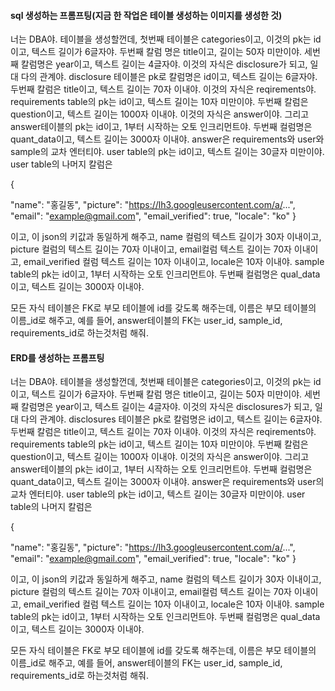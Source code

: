 
#### sql 생성하는 프롬프팅(지금 한 작업은 테이블 생성하는 이미지를 생성한 것)

너는 DBA야. 테이블을 생성할껀데, 첫번째 테이블은 categories이고, 이것의 pk는 id이고, 텍스트 길이가 6글자야. 두번째 칼럼 명은 title이고, 길이는 50자 미만이야. 세번째 칼럼명은 year이고, 텍스트 길이는 4글자야. 이것의 자식은 disclosure가 되고, 일대 다의 관계야. disclosure 테이블은 pk로 칼럼명은 id이고, 텍스트 길이는 6글자야. 두번째 칼럼은 title이고, 텍스트 길이는 70자 이내야. 이것의 자식은 reqirements야. requirements table의 pk는 id이고, 텍스트 길이는 10자 미만이야. 두번째 칼럼은 question이고, 텍스트 길이는 1000자 이내야. 이것의 자식은 answer이야. 그리고 answer테이블의 pk는 id이고, 1부터 시작하는 오토 인크리먼트야. 두번째 컬럼명은 quant_data이고, 텍스트 길이는 3000자 이내야. answer은 requirements와 user와 sample의 교차 엔터티야.  user table의 pk는 id이고, 텍스트 길이는 30글자 미만이야. user table의 나머지 칼럼은 

{
 
  "name": "홍길동",
  "picture": "https://lh3.googleusercontent.com/a/...",
  "email": "example@gmail.com",
  "email_verified": true,
  "locale": "ko"
}

이고, 이 json의 키값과 동일하게 해주고, name 컬럼의 텍스트 길이가 30자 이내이고, picture 컬럼의 텍스트 길이는 70자 이내이고, email컬럼 텍스트 길이는 70자 이내이고,  email_verified 컬럼 텍스트 길이는 10자 이내이고, locale은 10자 이내야. sample table의 pk는 id이고, 1부터 시작하는 오토 인크리먼트야. 두번째 컬럼명은 qual_data이고, 텍스트 길이는 3000자 이내야. 

모든 자식 테이블은 FK로 부모 테이블에 id를 갖도록 해주는데, 이름은 부모 테이블의 이름_id로 해주고, 예를 들어, answer테이블의 FK는 user_id, sample_id, requirements_id로 하는것처럼 해줘. 



#### ERD를 생성하는 프롬프팅

너는 DBA야. 테이블을 생성할껀데, 첫번째 테이블은 categories이고, 이것의 pk는 id이고, 텍스트 길이가 6글자야. 두번째 칼럼 명은 title이고, 길이는 50자 미만이야. 세번째 칼럼명은 year이고, 텍스트 길이는 4글자야. 이것의 자식은 disclosures가 되고, 일대 다의 관계야. disclosures 테이블은 pk로 칼럼명은 id이고, 텍스트 길이는 6글자야. 두번째 칼럼은 title이고, 텍스트 길이는 70자 이내야. 이것의 자식은 reqirements야. requirements table의 pk는 id이고, 텍스트 길이는 10자 미만이야. 두번째 칼럼은 question이고, 텍스트 길이는 1000자 이내야. 이것의 자식은 answer이야. 그리고 answer테이블의 pk는 id이고, 1부터 시작하는 오토 인크리먼트야. 두번째 컬럼명은 quant_data이고, 텍스트 길이는 3000자 이내야. answer은 requirements와 user의 교차 엔터티야.  user table의 pk는 id이고, 텍스트 길이는 30글자 미만이야. user table의 나머지 칼럼은 

{
 
  "name": "홍길동",
  "picture": "https://lh3.googleusercontent.com/a/...",
  "email": "example@gmail.com",
  "email_verified": true,
  "locale": "ko"
}

이고, 이 json의 키값과 동일하게 해주고, name 컬럼의 텍스트 길이가 30자 이내이고, picture 컬럼의 텍스트 길이는 70자 이내이고, email컬럼 텍스트 길이는 70자 이내이고,  email_verified 컬럼 텍스트 길이는 10자 이내이고, locale은 10자 이내야. sample table의 pk는 id이고, 1부터 시작하는 오토 인크리먼트야. 두번째 컬럼명은 qual_data이고, 텍스트 길이는 3000자 이내야. 

모든 자식 테이블은 FK로 부모 테이블에 id를 갖도록 해주는데, 이름은 부모 테이블의 이름_id로 해주고, 예를 들어, answer테이블의 FK는 user_id, sample_id, requirements_id로 하는것처럼 해줘. 

